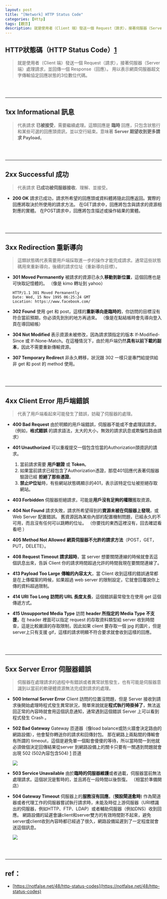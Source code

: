 ```yaml
---
layout: post
title: "[Network] HTTP Status Code"
categories: [Http]
tags: [觀念]
description: 就是使用者（Client 端）發送一個 Request（請求），接著伺服器（Server 端）處理請求，並回傳一個 Response（回應）...
---
```



## HTTP狀態碼（HTTP Status Code）[1](https://zh.wikipedia.org/wiki/HTTP%E7%8A%B6%E6%80%81%E7%A0%81)
> 就是使用者（Client 端）發送一個 Request（請求），接著伺服器（Server 端）處理請求，並回傳一個 Response（回應）。
> 用以表示網頁伺服器超文字傳輸協定回應狀態的3位數位代碼。

<br/><br/>

***

## 1xx Informational 訊息
> 代表請求 **已被接受**，需要繼續處理。這類回應是 **臨時** 回應，只包含狀態行和某些可選的回應頭資訊，並以空行結束。意味著 **Server 期望收到更多請求 Payload**。

<br/><br/>

***

## 2xx Successful 成功
> 代表請求 **已成功被伺服器接收**、理解、並接受。

- **200 OK**
    請求已成功，請求所希望的回應頭或資料體將隨此回應返回。實際的回應將取決於所使用的請求方法。
    在GET請求中，回應將包含與請求的資源相對應的實體。
    在POST請求中，回應將包含描述或操作結果的實體。

<br/><br/>

***

## 3xx Redirection 重新導向
> 這類狀態碼代表需要用戶端採取進一步的操作才能完成請求。通常這些狀態碼用來重新導向，後續的請求位址（重新導向目標）。

- **301 Moved Permanently**
    被請求的資源已永久**移動到新位置**，這個回應也是可快取記憶體的。
    （像是 kimo 轉址到️ yahoo）
    ```
    HTTP/1.1 301 Moved Permanently
    Date: Wed, 15 Nov 1995 06:25:24 GMT
    Location: https://www.facebook.com/
    ```

- **302 Found**
    使用 get 和 post，這樣的**重新導向是臨時的**，你訪問的目標沒有符合當前預期，你必須先到別的地方再過來。
    （像是在點結帳時會先導向登入頁在導回結帳）

- **304 Not Modified**
    表示資源未被修改，因為請求頭指定的版本 If-Modified-Since 或 If-None-Match。在這種情況下，由於用戶端仍然**具有以前下載的副本**，因此不需要重新傳輸資源。

- **307 Temporary Redirect** 
    非永久轉移，狀況跟 302 一樣只是專門給提供給非 get 和 post 的 method 使用。

<br/><br/>

***

## 4xx Client Error 用戶端錯誤
> 代表了用戶端看起來可能發生了錯誤，妨礙了伺服器的處理。

- **400 Bad Request**
    由於明顯的用戶端錯誤，伺服器不能或不會處理該請求。
    （例如，**格式錯誤** 的請求語法，太大的大小，無效的請求訊息或欺騙性路由請求）

- **401 Unauthorized**
    可以重複提交一個包含恰當的Authorization頭資訊的請求。
    1. 當前請求需要 **用戶驗證** 或 **Token**。
    2. 如果當前請求已經包含了Authorization憑證，那麼401回應代表著伺服器驗證已經 **拒絕了那些憑證**。
    3. **禁止IP位址**時，有些網站狀態碼顯示的401，表示該特定位址被拒絕存取網站。

- **403 Forbidden**
    伺服器拒絕請求，可能是**用戶沒有足夠的權限**獲取資源。

- **404 Not Found**
    請求失敗，請求所希望得到的**資源未被在伺服器上發現**，或 Web Server 配置錯誤。
    舊資源因為某些內部的配置機制問題，已經永久的不可用，而且沒有任何可以跳轉的位址。
    （你要找的東西這裡沒有，回去確認看看吧 ）

- **405 Method Not Allowed**
    **網頁伺服器不允許的請求方法**（POST，GET，PUT，DELETE）。

- **408 Request Timeout**
    **請求超時**，當 server 想要關閉連線的時候就會丟這個訊息出來，告訴 Client 你的請求時間超過允許的時間我現在要關閉連線了。 

- **413 Payload Too Large**
    **傳輸的內容太大**，當 Client 收到這樣的錯誤通常都是在上傳檔案的時候，如果超過 web server 的限制設定，它就會回覆說你上傳的資料超過限制。

- **414 URI Too Long**
    **訪問的 URL 長度太長**，這個錯誤最常發生在使用 get 這個傳遞方式。

- **415 Unsupported Media Type**
    訪問 **header 所指定的 Media Type 不支援**，在 header 裡面可以指定 request 的存取資料類型給 server 收到時間查，這是比較嚴謹的存取限制，因此如果 client 要存取一個 jpg 的圖片，但是 server上只有支援 gif，這樣的請求明顯不符合要求就會收到這樣的回應。 

<br/><br/>

***

## 5xx Server Error 伺服器錯誤
> 伺服器在處理請求的過程中有錯誤或者異常狀態發生，也有可能是伺服器意識到以當前的軟硬體資源無法完成對請求的處理。

- **500 Internal Server Error**
    Client 訪問的位置沒問題，但是 Server 接收到請求後開始處理時程式發生異常狀況，簡單來說就是**程式執行時掛掉了**，無法返回正常的內容時就會用這個訊息通知，通常遇到這個錯誤 Server 上可以看到程式發生 Crash 。

- **502 Bad Gateway**
    Gateway 匝道器（像load balance或防火牆會決定路由的網路設備），他會幫你轉送你的請求和回傳封包。
    那在網路上兩點間的傳輸會有所謂的 timeout，這個是避免單一個點會傻傻的等待，所以當時間一到他就必須做個決定回傳結果從server 到網路設備上的關卡只要有一關遇到問題就會出現 502 
    (502內容包含504) [1](https://notfalse.net/50/http-intermediary) 匝道

    ![](https://s3.amazonaws.com/notejoy/note_images/99942.1.Image%202018-08-24%20at%20%E4%B8%8A%E5%8D%8811.46.22.png)

- **503 Service Unavailable**
    由於**臨時的伺服器維護**或者過載，伺服器當前無法處理請求。這個狀況是暫時的，並且將在一段時間以後恢復。
    （相當於準備開店）

- **504 Gateway Timeout**
    伺服器上的**服務沒有回應**。(**預設閘道愈時**)
    作為閘道器或者代理工作的伺服器嘗試執行請求時，未能及時從上游伺服器（URI標識出的伺服器，例如HTTP、FTP、LDAP）或者輔助伺服器（例如DNS）收到回應。
    網路設備的延遲會讓client和server雙方的有效時間對不起來，避免server或client收到內容時都已經過了很久，網路設備延遲到了一定程度就會送這個訊息。 

    ![](https://s3.amazonaws.com/notejoy/note_images/99942.1.Image%202018-08-24%20at%20%E4%B8%8A%E5%8D%8811.11.23.png)

​<br/><br/>

***

## ref：
- [https://notfalse.net/48/http-status-codes](https://notfalse.net/48/http-status-codes)

